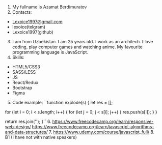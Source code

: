 # <rsschool-cv>

1. My fullname is Azamat Berdimuratov
2. Contacts:
  * Lexoice1997@gmail.com
  * lexoice(telgram)
  * Lexoice1997(github)
3. I am from Uzbekistan. I am 25 years old. I work as an architech. I love coding, play computer games and watching anime. My favourite programming language is         JavaScript.
4. Skills:
  - HTML5/CSS3
  - SASS/LESS
  - JS
  - React/Redux
  - Bootstrap
  - Figma
5. Code example:
  ``function explode(s) {
  let res = [];

  for (let i = 0; i < s.length; i++) {
    for (let j = 0; j < s[i]; j++) {
      res.push(s[i]);
    } 
  }

  return res.join('');
  }``
6. https://www.freecodecamp.org/learn/responsive-web-design/ 
   https://www.freecodecamp.org/learn/javascript-algorithms-and-data-structures/
7. https://www.udemy.com/course/javascript_full/
8. B1 (I have not with native speakers)